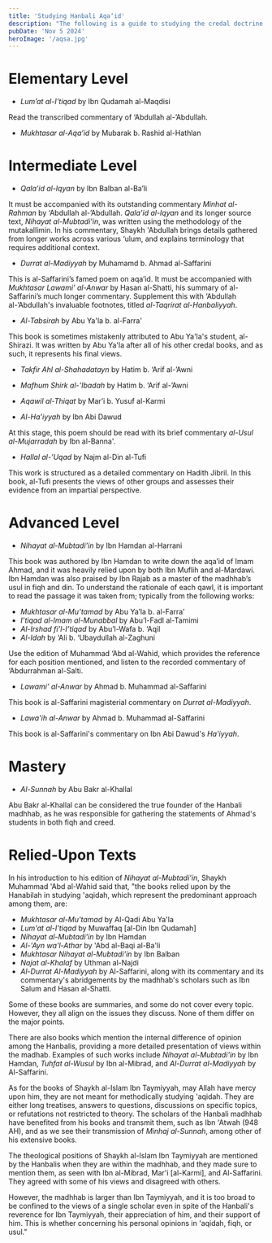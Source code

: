 ```yaml
---
title: 'Studying Hanbali Aqaʼid'
description: "The following is a guide to studying the credal doctrine of the Hanbali school, along with important tangential readings. I compiled this from the texts reccomended by Sh. Muhammad Abu Yunus and Sh. Salman Nasir."
pubDate: 'Nov 5 2024'
heroImage: '/aqsa.jpg'
---
```


# Elementary Level
- *Lum’at al-I’tiqad* by Ibn Qudamah al-Maqdisi

Read the transcribed commentary of ‘Abdullah al-’Abdullah.

- *Mukhtasar al-Aqa’id* by Mubarak b. Rashid al-Hathlan

# Intermediate Level
- *Qala’id al-Iqyan* by Ibn Balban al-Ba’li

It must be accompanied with its outstanding commentary *Minhat al-Rahman* by ‘Abdullah al-’Abdullah. *Qala'id al-Iqyan* and its longer source text, *Nihayat al-Mubtadi'in*, was written using the methodology of the mutakallimin. In his commentary, Shaykh 'Abdullah brings details gathered from longer works across various ‘ulum, and explains terminology that requires additional context. 

- *Durrat al-Madiyyah* by Muhamamd b. Ahmad al-Saffarini

This is al-Saffarini’s famed poem on aqa’id. It must be accompanied with *Mukhtasar Lawami’ al-Anwar* by Hasan al-Shatti, his summary of al-Saffarini’s much longer commentary. Supplement this with ‘Abdullah al-’Abdullah's invaluable footnotes, titled *al-Taqrirat al-Hanbaliyyah*. 

- *Al-Tabsirah* by Abu Ya'la b. al-Farra'

This book is sometimes mistakenly attributed to Abu Ya'la's student, al-Shirazi. It was written by Abu Ya'la after all of his other credal books, and as such, it represents his final views. 

- *Takfir Ahl al-Shahadatayn* by Hatim b. ‘Arif al-’Awni

- *Mafhum Shirk al-’Ibadah* by Hatim b. ‘Arif al-’Awni

- *Aqawil al-Thiqat* by Mar’i b. Yusuf al-Karmi

- *Al-Ha'iyyah* by Ibn Abi Dawud

At this stage, this poem should be read with its brief commentary *al-Usul al-Mujarradah* by Ibn al-Banna'.

- *Hallal al-’Uqad* by Najm al-Din al-Tufi

This work is structured as a detailed commentary on Hadith Jibril. In this book, al-Tufi presents the views of other groups and assesses their evidence from an impartial perspective. 

# Advanced Level
- *Nihayat al-Mubtadi’in* by Ibn Hamdan al-Harrani

This book was authored by Ibn Hamdan to write down the aqa’id of Imam Ahmad, and it was heavily relied upon by both Ibn Muflih and al-Mardawi. Ibn Hamdan was also praised by Ibn Rajab as a master of the madhhab’s usul in fiqh and din. To understand the rationale of each qawl, it is important to read the passage it was taken from; typically from the following works:

- *Mukhtasar al-Mu’tamad* by Abu Ya’la b. al-Farra’
- *I’tiqad al-Imam al-Munabbal* by Abu’l-Fadl al-Tamimi
- *Al-Irshad fi’l-I’tiqad* by Abu’l-Wafa b. ‘Aqil
- *Al-Idah* by ‘Ali b. ‘Ubaydullah al-Zaghuni

Use the edition of Muhammad ‘Abd al-Wahid, which provides the reference for each position mentioned, and listen to the recorded commentary of ‘Abdurrahman al-Salti.

- *Lawami’ al-Anwar* by Ahmad b. Muhammad al-Saffarini

This book is al-Saffarini magisterial commentary on *Durrat al-Madiyyah*. 

- *Lawa'ih al-Anwar* by Ahmad b. Muhammad al-Saffarini

This book is al-Saffarini's commentary on Ibn Abi Dawud's *Ha'iyyah*.

# Mastery

- *Al-Sunnah* by Abu Bakr al-Khallal

Abu Bakr al-Khallal can be considered the true founder of the Hanbali madhhab, as he was responsible for gathering the statements of Ahmad's students in both fiqh and creed.

# Relied-Upon Texts

In his introduction to his edition of *Nihayat al-Mubtadi'in*, Shaykh Muhammad 'Abd al-Wahid said that, "the books relied upon by the Hanabilah in studying 'aqidah, which represent the predominant approach among them, are:

- *Mukhtasar al-Mu'tamad* by Al-Qadi Abu Ya'la
- *Lum'at al-I'tiqad* by Muwaffaq [al-Din Ibn Qudamah]
- *Nihayat al-Mubtadi'in* by Ibn Hamdan
- *Al-'Ayn wa'l-Athar* by 'Abd al-Baqi al-Ba'li
- *Mukhtasar Nihayat al-Mubtadi'in* by Ibn Balban
- *Najat al-Khalaf* by Uthman al-Najdi
- *Al-Durrat Al-Madiyyah* by Al-Saffarini, along with its commentary and its commentary's abridgements by the madhhab's scholars such as Ibn Salum and Hasan al-Shatti.

Some of these books are summaries, and some do not cover every topic. However, they all align on the issues they discuss. None of them differ on the major points.

There are also books which mention the internal difference of opinion among the Hanbalis, providing a more detailed presentation of views within the madhab. Examples of such works include *Nihayat al-Mubtadi'in* by Ibn Hamdan, *Tuhfat al-Wusul* by Ibn al-Mibrad, and *Al-Durrat al-Madiyyah* by Al-Saffarini.

As for the books of Shaykh al-Islam Ibn Taymiyyah, may Allah have mercy upon him, they are not meant for methodically studying 'aqidah. They are either long treatises, answers to questions, discussions on specific topics, or refutations not restricted to theory. The scholars of the Hanbali madhhab have benefited from his books and transmit them, such as Ibn 'Atwah (948 AH), and as we see their transmission of *Minhaj al-Sunnah*, among other of his extensive books. 

The theological positions of Shaykh al-Islam Ibn Taymiyyah are mentioned by the Hanbalis when they are within the madhhab, and they made sure to mention them, as seen with Ibn al-Mibrad, Mar'i [al-Karmi], and Al-Saffarini. They agreed with some of his views and disagreed with others.

However, the madhhab is larger than Ibn Taymiyyah, and it is too broad to be confined to the views of a single scholar even in spite of the Hanbali's reverence for Ibn Taymiyyah, their appreciation of him, and their support of him. This is whether concerning his personal opinions in 'aqidah, fiqh, or usul."